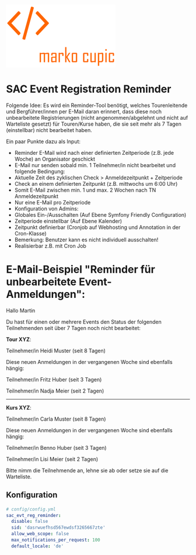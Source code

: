 ![Alt text](docs/logo.png?raw=true "logo")


# SAC Event Registration Reminder

Folgende Idee:
Es wird ein Reminder-Tool benötigt, welches Tourenleitende und Bergführer/innen per E-Mail daran erinnert,
  dass diese noch unbearbeitete Registrierungen (nicht angenommen/abgelehnt und nicht auf Warteliste gesetzt) für Touren/Kurse haben,
  die sie seit mehr als 7 Tagen (einstellbar) nicht bearbeitet haben.

Ein paar Punkte dazu als Input:
- Reminder E-Mail wird nach einer definierten Zeitperiode (z.B. jede Woche) an Organisator geschickt
- E-Mail nur senden sobald min. 1 Teilnehmer/in nicht bearbeitet und folgende Bedingung:
- Aktuelle Zeit des zyklischen Check > Anmeldezeitpunkt + Zeitperiode
- Check an einem definierten Zeitpunkt (z.B. mittwochs um 6:00 Uhr)
- Somit E-Mail zwischen min. 1 und max. 2 Wochen nach TN Anmeldezeitpunkt
- Nur eine E-Mail pro Zeitperiode
- Konfiguration von Admins:
- Globales Ein-/Ausschalten (Auf Ebene Symfony Friendly Configuration)
- Zeitperiode einstellbar (Auf Ebene Kalender)
- Zeitpunkt definierbar (Cronjob auf Webhosting und Annotation in der Cron-Klasse)
- Bemerkung: Benutzer kann es nicht individuell ausschalten!
- Realisierbar z.B. mit Cron Job


# E-Mail-Beispiel "Reminder für unbearbeitete Event-Anmeldungen":

Hallo Martin

Du hast für einen oder mehrere Events den Status
  der folgenden Teilnehmenden seit über 7 Tagen noch nicht bearbeitet:

**Tour XYZ**:

Teilnehmer/in Heidi Muster (seit 8 Tagen)

Diese neuen Anmeldungen in der vergangenen Woche sind ebenfalls hängig:

Teilnehmer/in Fritz Huber (seit 3 Tagen)

Teilnehmer/in Nadja Meier (seit 2 Tagen)

-------------------------------------------------------------

**Kurs XYZ**:

Teilnehmer/in Carla Muster (seit 8 Tagen)

Diese neuen Anmeldungen in der vergangenen Woche sind ebenfalls hängig:

Teilnehmer/in Benno Huber (seit 3 Tagen)

Teilnehmer/in Lisi Meier (seit 2 Tagen)


Bitte nimm die Teilnehmende an, lehne sie ab oder setze sie auf die Warteliste.

## Konfiguration

```yaml
# config/config.yml
sac_evt_reg_reminder:
  disable: false
  sid: 'dasrwuefhsd567ewdsf3265667zte'
  allow_web_scope: false
  max_notifications_per_request: 100
  default_locale: 'de'
```

